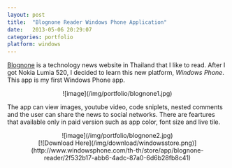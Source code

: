 ```yaml
---
layout: post
title:  "Blognone Reader Windows Phone Application"
date:   2013-05-06 20:29:07
categories: portfolio
platform: windows
---
```


[Blognone](https://www.blognone.com/) is a technology news website in Thailand that I like to read. After I got Nokia Lumia 520, I decided to learn this new platform, *Windows Phone*. This app is my first Windows Phone app.

<center>
![image](/img/portfolio/blognone1.jpg)
</center>

The app can view images, youtube video, code sniplets, nested comments and the user can share the news to social networks. There are feartures that available only in paid version such as app color, font size and live tile.

<center>
![image](/img/portfolio/blognone2.jpg)
</center>

<center>
[![Download Here](/img/download/windowsstore.png)](http://www.windowsphone.com/th-th/store/app/blognone-reader/2f532b17-abb6-4adc-87a0-6d6b28fb8c41)
</center>